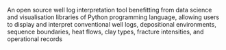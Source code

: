 An open source well log interpretation tool benefitting from data science and visualisation libraries of Python programming language, allowing users to display and interpret conventional well logs, depositional environments, sequence boundaries, heat flows, clay types, fracture intensities, and operational records 
